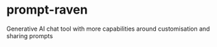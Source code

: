 # prompt-raven
Generative AI chat tool with more capabilities around customisation and sharing prompts
